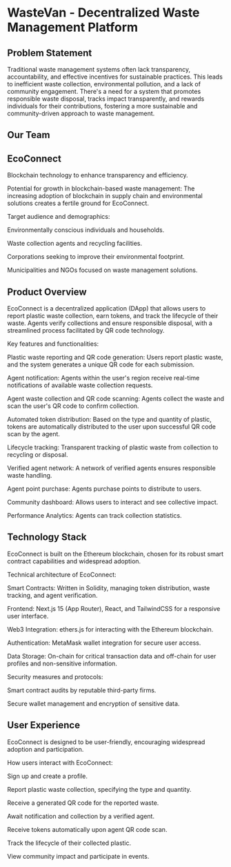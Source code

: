 # WasteVan - Decentralized Waste Management Platform

## Problem Statement

Traditional waste management systems often lack transparency, accountability, and effective incentives for sustainable practices. This leads to inefficient waste collection, environmental pollution, and a lack of community engagement. There's a need for a system that promotes responsible waste disposal, tracks impact transparently, and rewards individuals for their contributions, fostering a more sustainable and community-driven approach to waste management.

## Our Team

## EcoConnect

Blockchain technology to enhance transparency and efficiency. 

Potential for growth in blockchain-based waste management: The increasing adoption of blockchain in supply chain and environmental solutions creates a fertile ground for EcoConnect. 

Target audience and demographics:  

Environmentally conscious individuals and households. 

Waste collection agents and recycling facilities. 

Corporations seeking to improve their environmental footprint. 

Municipalities and NGOs focused on waste management solutions. 

## Product Overview 

EcoConnect is a decentralized application (DApp) that allows users to report plastic waste collection, earn tokens, and track the lifecycle of their waste. Agents verify collections and ensure responsible disposal, with a streamlined process facilitated by QR code technology. 

 

Key features and functionalities:  

Plastic waste reporting and QR code generation: Users report plastic waste, and the system generates a unique QR code for each submission. 

Agent notification: Agents within the user's region receive real-time notifications of available waste collection requests. 

Agent waste collection and QR code scanning: Agents collect the waste and scan the user's QR code to confirm collection. 

Automated token distribution: Based on the type and quantity of plastic, tokens are automatically distributed to the user upon successful QR code scan by the agent. 

Lifecycle tracking: Transparent tracking of plastic waste from collection to recycling or disposal. 

Verified agent network: A network of verified agents ensures responsible waste handling. 

Agent point purchase: Agents purchase points to distribute to users. 

Community dashboard: Allows users to interact and see collective impact. 

Performance Analytics: Agents can track collection statistics. 

 

## Technology Stack 
EcoConnect is built on the Ethereum blockchain, chosen for its robust smart contract capabilities and widespread adoption. 

Technical architecture of EcoConnect:  

Smart Contracts: Written in Solidity, managing token distribution, waste tracking, and agent verification. 

Frontend: Next.js 15 (App Router), React, and TailwindCSS for a responsive user interface. 

Web3 Integration: ethers.js for interacting with the Ethereum blockchain. 

Authentication: MetaMask wallet integration for secure user access. 

Data Storage: On-chain for critical transaction data and off-chain for user profiles and non-sensitive information. 

Security measures and protocols:  

Smart contract audits by reputable third-party firms. 

Secure wallet management and encryption of sensitive data. 

 

## User Experience 

EcoConnect is designed to be user-friendly, encouraging widespread adoption and participation. 

How users interact with EcoConnect:  

Sign up and create a profile. 

Report plastic waste collection, specifying the type and quantity. 

Receive a generated QR code for the reported waste. 

Await notification and collection by a verified agent. 

Receive tokens automatically upon agent QR code scan. 

Track the lifecycle of their collected plastic. 

View community impact and participate in events. 



